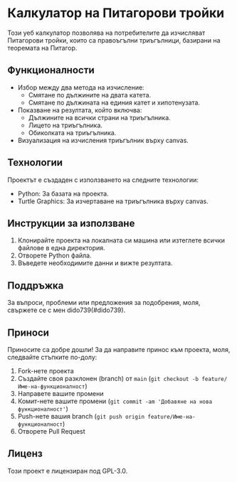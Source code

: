 # Калкулатор на Питагорови тройки

Този уеб калкулатор позволява на потребителите да изчисляват Питагорови тройки, които са правоъгълни триъгълници, базирани на теоремата на Питагор.

## Функционалности

- Избор между два метода на изчисление:
  - Смятане по дължините на двата катета.
  - Смятане по дължината на единия катет и хипотенузата.
- Показване на резултата, който включва:
  - Дължините на всички страни на триъгълника.
  - Лицето на триъгълника.
  - Обиколката на триъгълника.
- Визуализация на изчисления триъгълник върху canvas.

## Технологии

Проектът е създаден с използването на следните технологии:

- Python: За базата на проекта.
- Turtle Graphics: За изчертаване на триъгълника върху canvas.

## Инструкции за използване

1. Клонирайте проекта на локалната си машина или изтеглете всички файлове в една директория.
2. Отворете Python файла.
3. Въведете необходимите данни и вижте резултата.
   
## Поддръжка

За въпроси, проблеми или предложения за подобрения, моля, свържете се с мен dido739(#dido739).

## Приноси

Приносите са добре дошли! За да направите принос към проекта, моля, следвайте стъпките по-долу:

1. Fork-нете проекта
2. Създайте своя разклонен (branch) от `main` (`git checkout -b feature/Име-на-функционалност`)
3. Направете вашите промени
4. Комит-нете вашите промени (`git commit -am 'Добавяне на нова функционалност'`)
5. Push-нете вашия branch (`git push origin feature/Име-на-функционалност`)
6. Отворете Pull Request

## Лиценз

Този проект е лицензиран под GPL-3.0.
